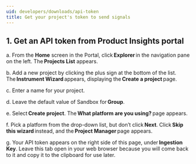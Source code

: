 ```yaml
---
uid: developers/downloads/api-token
title: Get your project's token to send signals 
---
```


## 1. Get an API token from Product Insights portal 

a. From the **Home** screen in the Portal, click **Explorer** in the navigation pane on the left. The **Projects List** appears.

b. Add a new project by clicking the plus sign at the bottom of the list. The **Instrument Wizard** appears, displaying the **Create a project** page.

c. Enter a name for your project.

d. Leave the default value of Sandbox for **Group**.

e. Select **Create project**. The **What platform are you using?** page appears.

f. Pick a platform from the drop-down list, but don’t click **Next**. Click **Skip this wizard** instead, and the **Project Manager** page appears.

g. Your API token appears on the right side of this page, under **Ingestion Key**. Leave this tab open in your web browser because you will come back to it and copy it to the clipboard for use later.

